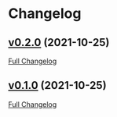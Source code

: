 # Changelog

## [v0.2.0](https://github.com/retro/keechma-multiple-apps/tree/v0.2.0) (2021-10-25)

[Full Changelog](https://github.com/retro/keechma-multiple-apps/compare/v0.1.0...v0.2.0)

## [v0.1.0](https://github.com/retro/keechma-multiple-apps/tree/v0.1.0) (2021-10-25)

[Full Changelog](https://github.com/retro/keechma-multiple-apps/compare/113e5ab58785b27e4b8d34579087dd824b2d6e1a...v0.1.0)



